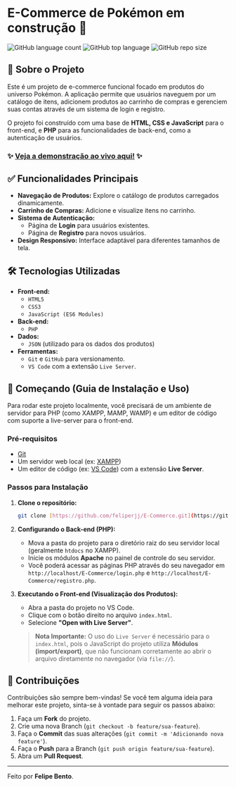 # E-Commerce de Pokémon em construção 🛒

![GitHub language count](https://img.shields.io/github/languages/count/feliperjj/E-Commerce?style=for-the-badge)
![GitHub top language](https://img.shields.io/github/languages/top/feliperjj/E-Commerce?style=for-the-badge)
![GitHub repo size](https://img.shields.io/github/repo-size/feliperjj/E-Commerce?style=for-the-badge)


## 🚀 Sobre o Projeto

Este é um projeto de e-commerce funcional focado em produtos do universo Pokémon. A aplicação permite que usuários naveguem por um catálogo de itens, adicionem produtos ao carrinho de compras e gerenciem suas contas através de um sistema de login e registro.

O projeto foi construído com uma base de **HTML, CSS e JavaScript** para o front-end, e **PHP** para as funcionalidades de back-end, como a autenticação de usuários.

### ✨ [Veja a demonstração ao vivo aqui!](https://feliperjj.github.io/E-Commerce/) ✨

## ✅ Funcionalidades Principais

-   **Navegação de Produtos:** Explore o catálogo de produtos carregados dinamicamente.
-   **Carrinho de Compras:** Adicione e visualize itens no carrinho.
-   **Sistema de Autenticação:**
    -   Página de **Login** para usuários existentes.
    -   Página de **Registro** para novos usuários.
-   **Design Responsivo:** Interface adaptável para diferentes tamanhos de tela.

## 🛠️ Tecnologias Utilizadas

-   **Front-end:**
    -   `HTML5`
    -   `CSS3`
    -   `JavaScript (ES6 Modules)`
-   **Back-end:**
    -   `PHP`
-   **Dados:**
    -   `JSON` (utilizado para os dados dos produtos)
-   **Ferramentas:**
    -   `Git` e `GitHub` para versionamento.
    -   `VS Code` com a extensão `Live Server`.

## 🏁 Começando (Guia de Instalação e Uso)

Para rodar este projeto localmente, você precisará de um ambiente de servidor para PHP (como XAMPP, MAMP, WAMP) e um editor de código com suporte a live-server para o front-end.

### Pré-requisitos

-   [Git](https://git-scm.com/)
-   Um servidor web local (ex: [XAMPP](https://www.apachefriends.org/index.html))
-   Um editor de código (ex: [VS Code](https://code.visualstudio.com/)) com a extensão **Live Server**.

### Passos para Instalação

1.  **Clone o repositório:**
    ```bash
    git clone [https://github.com/feliperjj/E-Commerce.git](https://github.com/feliperjj/E-Commerce.git)
    ```

2.  **Configurando o Back-end (PHP):**
    -   Mova a pasta do projeto para o diretório raiz do seu servidor local (geralmente `htdocs` no XAMPP).
    -   Inicie os módulos **Apache** no painel de controle do seu servidor.
    -   Você poderá acessar as páginas PHP através do seu navegador em `http://localhost/E-Commerce/login.php` e `http://localhost/E-Commerce/registro.php`.

3.  **Executando o Front-end (Visualização dos Produtos):**
    -   Abra a pasta do projeto no VS Code.
    -   Clique com o botão direito no arquivo `index.html`.
    -   Selecione **"Open with Live Server"**.

    > **Nota Importante:** O uso do `Live Server` é necessário para o `index.html`, pois o JavaScript do projeto utiliza **Módulos (import/export)**, que não funcionam corretamente ao abrir o arquivo diretamente no navegador (via `file://`).

## 🤝 Contribuições

Contribuições são sempre bem-vindas! Se você tem alguma ideia para melhorar este projeto, sinta-se à vontade para seguir os passos abaixo:

1.  Faça um **Fork** do projeto.
2.  Crie uma nova Branch (`git checkout -b feature/sua-feature`).
3.  Faça o **Commit** das suas alterações (`git commit -m 'Adicionando nova feature'`).
4.  Faça o **Push** para a Branch (`git push origin feature/sua-feature`).
5.  Abra um **Pull Request**.

---

Feito  por **Felipe Bento**.
